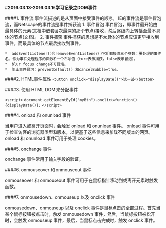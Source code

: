 #**2016.03.13-2016.03.16学习记录之DOM事件**

####1. 事件流
事件流描述的是从页面中接受事件的顺序。
IE的事件流是事件冒泡流，而Netscape的事件流是事件捕获流
    1. 事件冒泡
    事件冒泡，即事件最开始由最具体的元素(文档中嵌套层次最深的那个节点)接收，然后逐级向上转播至最不具体的节点(文档)。
    2. 事件捕获
    事件捕获的思想是不太具体的节点应该更早接收到事件，而最具体的节点最后接收到事件。

    *  addEventListener()和removeEventListener()它们都接收三个参数：要处理的事件名、作为事件处理程序的函数和一个布尔值（ture表示捕获，false表示冒泡）。
    *  blur focus change不可冒泡。
    *  阻止事件冒泡：preventDefault() 和cancelBubble=true。

####2. HTML事件属性
`<button onclick="displayDate()">试一试</button>`


####3. 使用 HTML DOM 来分配事件

`<script>`
`document.getElementById("myBtn").onclick=function(){displayDate()};`
`</script>`

####4. onload 和 onunload 事件

当用户进入或离开页面时，会触发 onload 和 onunload 事件。
onload 事件可用于检查访客的浏览器类型和版本，以便基于这些信息来加载不同版本的网页。
onload 和 onunload 事件可用于处理 cookies。

####5. onchange 事件

onchange 事件常用于输入字段的验证。

####6. onmouseover 和 onmouseout 事件

onmouseover 和 onmouseout 事件可用于在鼠标指针移动到或离开元素时触发函数。

####7. onmousedown、onmouseup 以及 onclick 事件

onmousedown、onmouseup 以及 onclick 事件是鼠标点击的全部过程。首先当某个鼠标按钮被点击时，触发 onmousedown 事件，然后，当鼠标按钮被松开时，会触发 onmouseup 事件，最后，当鼠标点击完成时，触发 onclick 事件。

